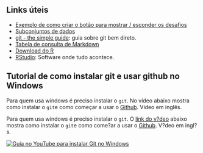 ## Links úteis

- [Exemplo de como criar o botão para mostrar / esconder os desafios](http://mynameislaure.github.io/provisory/exemplo.html)
- [Subconjuntos de dados](http://mynameislaure.github.io/provisory/)
- [git - the simple guide](https://rogerdudler.github.io/git-guide/): guia sobre git bem direto.
- [Tabela de consulta de Markdown](https://github.com/adam-p/markdown-here/wiki/Markdown-Cheatsheet#links)
- [Download do R](https://cran.r-project.org/)
- [RStudio](https://www.rstudio.com): Software onde tudo acontece.  
   
   
## Tutorial de como instalar git e usar github no Windows

Para quem usa windows é preciso instalar o `git`. No vídeo abaixo mostra como instalar o `git`e como começar a usar o [Github](https://ww.github.com). Vídeo em inglês.

Para quem usa windows é preciso instalar o `git`. O [link do v?deo](http://www.youtube.com/watch?v=J_Clau1bYco) abaixo mostra como instalar o `git`e como come?ar a usar o [Github](https://ww.github.com). V?deo em ingl?s.

[![Guia no YouTube para instalar Git no Windows](http://img.youtube.com/vi/J_Clau1bYco/0.jpg)](http://www.youtube.com/watch?v=J_Clau1bYco "Guia de como instalar git no Windows.")
